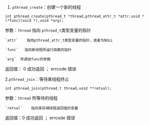 1. `pthread_create`：创建一个新的线程

`int pthread_create(pthread_t *thread,pthread_attr_t *attr,void *(*func)(void *),void *arg);`

参数：`thread`   指向 `pthread_t`类型变量的指针

    `attr`    指向pthread_attr_t类型变量的指针，或者为NULL

    `func`   指向新线程所运行函数的指针

    `arg`  传递给func的参数

返回值：  0   成功返回    ；     errcode  错误

2.`pthread_join`：等待某线程终止

`int pthread_join(pthread_t thread,void **retval);`

参数：`thread`  所等待的线程

    `retval`    指向某存储线程返回值的变量

返回值：0  成功返回  ；  errcode  错误
